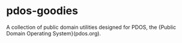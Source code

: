 # pdos-goodies
A collection of public domain utilities designed for PDOS, the {Public Domain Operating System}(pdos.org).